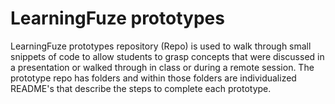 # LearningFuze prototypes
LearningFuze prototypes repository (Repo) is used to walk through small snippets of code to allow students to grasp concepts
that were discussed in a presentation or walked through in class or during a remote session. The prototype repo has folders
and within those folders are individualized README's that describe the steps to complete each prototype.
